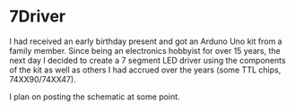 # 7Driver

I had received an early birthday present and got an Arduno Uno kit from a family member. Since being an electronics hobbyist for over 15 years, the next day I decided to create a 7 segment LED driver using the components of the kit as well as others I had accrued over the years (some TTL chips, 74XX90/74XX47).

I plan on posting the schematic at some point.
